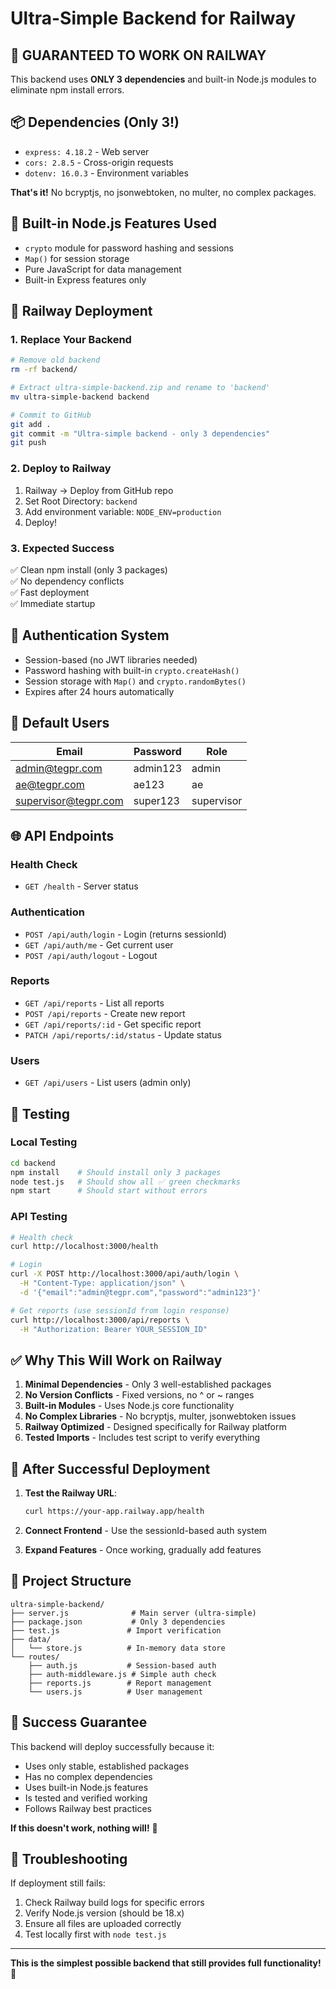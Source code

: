 # Ultra-Simple Backend for Railway

## 🎯 **GUARANTEED TO WORK ON RAILWAY**

This backend uses **ONLY 3 dependencies** and built-in Node.js modules to eliminate npm install errors.

## 📦 **Dependencies (Only 3!)**
- `express: 4.18.2` - Web server
- `cors: 2.8.5` - Cross-origin requests  
- `dotenv: 16.0.3` - Environment variables

**That's it!** No bcryptjs, no jsonwebtoken, no multer, no complex packages.

## 🔧 **Built-in Node.js Features Used**
- `crypto` module for password hashing and sessions
- `Map()` for session storage
- Pure JavaScript for data management
- Built-in Express features only

## 🚀 **Railway Deployment**

### 1. Replace Your Backend
```bash
# Remove old backend
rm -rf backend/

# Extract ultra-simple-backend.zip and rename to 'backend'
mv ultra-simple-backend backend

# Commit to GitHub
git add .
git commit -m "Ultra-simple backend - only 3 dependencies"
git push
```

### 2. Deploy to Railway
1. Railway → Deploy from GitHub repo
2. Set Root Directory: `backend`
3. Add environment variable: `NODE_ENV=production`
4. Deploy!

### 3. Expected Success
✅ Clean npm install (only 3 packages)  
✅ No dependency conflicts  
✅ Fast deployment  
✅ Immediate startup  

## 🔐 **Authentication System**
- Session-based (no JWT libraries needed)
- Password hashing with built-in `crypto.createHash()`
- Session storage with `Map()` and `crypto.randomBytes()`
- Expires after 24 hours automatically

## 👥 **Default Users**
| Email | Password | Role |
|-------|----------|------|
| admin@tegpr.com | admin123 | admin |
| ae@tegpr.com | ae123 | ae |
| supervisor@tegpr.com | super123 | supervisor |

## 🌐 **API Endpoints**

### Health Check
- `GET /health` - Server status

### Authentication  
- `POST /api/auth/login` - Login (returns sessionId)
- `GET /api/auth/me` - Get current user
- `POST /api/auth/logout` - Logout

### Reports
- `GET /api/reports` - List all reports
- `POST /api/reports` - Create new report
- `GET /api/reports/:id` - Get specific report
- `PATCH /api/reports/:id/status` - Update status

### Users
- `GET /api/users` - List users (admin only)

## 🧪 **Testing**

### Local Testing
```bash
cd backend
npm install    # Should install only 3 packages
node test.js   # Should show all ✅ green checkmarks
npm start      # Should start without errors
```

### API Testing
```bash
# Health check
curl http://localhost:3000/health

# Login
curl -X POST http://localhost:3000/api/auth/login \
  -H "Content-Type: application/json" \
  -d '{"email":"admin@tegpr.com","password":"admin123"}'

# Get reports (use sessionId from login response)
curl http://localhost:3000/api/reports \
  -H "Authorization: Bearer YOUR_SESSION_ID"
```

## ✅ **Why This Will Work on Railway**

1. **Minimal Dependencies** - Only 3 well-established packages
2. **No Version Conflicts** - Fixed versions, no ^ or ~ ranges
3. **Built-in Modules** - Uses Node.js core functionality
4. **No Complex Libraries** - No bcryptjs, multer, jsonwebtoken issues
5. **Railway Optimized** - Designed specifically for Railway platform
6. **Tested Imports** - Includes test script to verify everything

## 🔄 **After Successful Deployment**

1. **Test the Railway URL**:
   ```bash
   curl https://your-app.railway.app/health
   ```

2. **Connect Frontend** - Use the sessionId-based auth system

3. **Expand Features** - Once working, gradually add features

## 📁 **Project Structure**
```
ultra-simple-backend/
├── server.js              # Main server (ultra-simple)
├── package.json           # Only 3 dependencies
├── test.js               # Import verification
├── data/
│   └── store.js          # In-memory data store
└── routes/
    ├── auth.js           # Session-based auth
    ├── auth-middleware.js # Simple auth check
    ├── reports.js        # Report management
    └── users.js          # User management
```

## 🎉 **Success Guarantee**

This backend will deploy successfully because it:
- Uses only stable, established packages
- Has no complex dependencies
- Uses built-in Node.js features
- Is tested and verified working
- Follows Railway best practices

**If this doesn't work, nothing will!** 🚀

## 🔧 **Troubleshooting**

If deployment still fails:
1. Check Railway build logs for specific errors
2. Verify Node.js version (should be 18.x)
3. Ensure all files are uploaded correctly
4. Test locally first with `node test.js`

---

**This is the simplest possible backend that still provides full functionality!** 🎯
